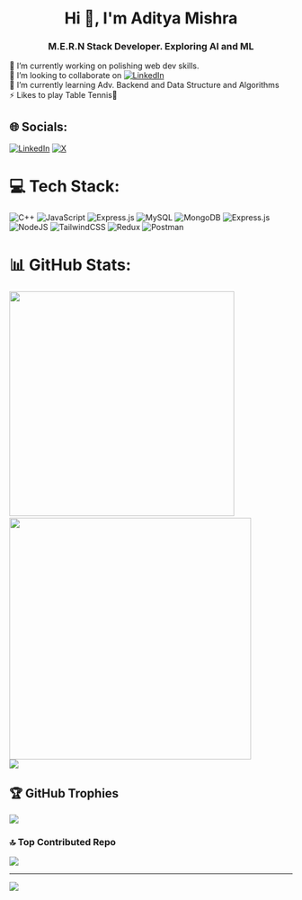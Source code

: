<h1 align="center">Hi 👋, I'm Aditya Mishra</h1>
<h3 align="center">M.E.R.N Stack Developer. Exploring AI and ML</h3>


🔭 I’m currently working on polishing web dev skills.<br/>
👯 I’m looking to collaborate on [![LinkedIn](https://img.shields.io/badge/LinkedIn-%230077B5.svg?logo=linkedin&logoColor=white)](https://linkedin.com/in/aditya-mishra-b16902262)<br/>
🌱 I’m currently learning Adv. Backend and Data Structure and Algorithms  <br/>
⚡ Likes to play Table Tennis🏓<br/>

## 🌐 Socials:
[![LinkedIn](https://img.shields.io/badge/LinkedIn-%230077B5.svg?logo=linkedin&logoColor=white)](https://linkedin.com/in/aditya-mishra-b16902262) [![X](https://img.shields.io/badge/X-black.svg?logo=X&logoColor=white)](https://x.com/@Aditya@023Adi) 

# 💻 Tech Stack:
![C++](https://img.shields.io/badge/c++-%2300599C.svg?style=for-the-badge&logo=c%2B%2B&logoColor=white) ![JavaScript](https://img.shields.io/badge/javascript-%23323330.svg?style=for-the-badge&logo=javascript&logoColor=%23F7DF1E) ![Express.js](https://img.shields.io/badge/express.js-%23404d59.svg?style=for-the-badge&logo=express&logoColor=%2361DAFB) ![MySQL](https://img.shields.io/badge/mysql-4479A1.svg?style=for-the-badge&logo=mysql&logoColor=white) ![MongoDB](https://img.shields.io/badge/MongoDB-%234ea94b.svg?style=for-the-badge&logo=mongodb&logoColor=white) ![Express.js](https://img.shields.io/badge/express.js-%23404d59.svg?style=for-the-badge&logo=express&logoColor=%2361DAFB) ![NodeJS](https://img.shields.io/badge/node.js-6DA55F?style=for-the-badge&logo=node.js&logoColor=white) ![TailwindCSS](https://img.shields.io/badge/tailwindcss-%2338B2AC.svg?style=for-the-badge&logo=tailwind-css&logoColor=white) ![Redux](https://img.shields.io/badge/redux-%23593d88.svg?style=for-the-badge&logo=redux&logoColor=white) ![Postman](https://img.shields.io/badge/Postman-FF6C37?style=for-the-badge&logo=postman&logoColor=white)
# 📊 GitHub Stats:
<img src="https://github-readme-stats.vercel.app/api?username=Aditya-Mishra20&theme=neon&hide_border=false&include_all_commits=false&count_private=false" style="width:400px;">&nbsp;
<img src="https://github-readme-streak-stats.herokuapp.com/?user=Aditya-Mishra20&theme=neon&hide_border=false" style="width:430px;"><br/>
<img src="https://github-readme-stats.vercel.app/api/top-langs/?username=Aditya-Mishra20&theme=neon&hide_border=false&include_all_commits=false&count_private=false&layout=compact" style="display: flex;justify-content: center;">




## 🏆 GitHub Trophies
![](https://github-profile-trophy.vercel.app/?username=Aditya-Mishra20&theme=neon&no-frame=false&no-bg=true&margin-w=4)

### 🔝 Top Contributed Repo
![](https://github-contributor-stats.vercel.app/api?username=Aditya-Mishra20&limit=5&theme=neon&combine_all_yearly_contributions=true)

---
[![](https://visitcount.itsvg.in/api?id=Aditya-Mishra20&icon=10&color=13)](https://visitcount.itsvg.in)
